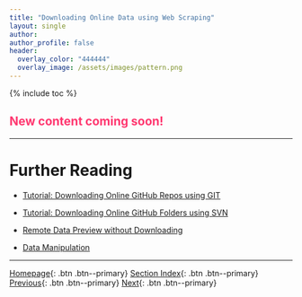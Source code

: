 ```yaml
---
title: "Downloading Online Data using Web Scraping"
layout: single
author:
author_profile: false
header:
  overlay_color: "444444"
  overlay_image: /assets/images/pattern.png
---
```


{% include toc %}

## <span style="color: #ff3870;">New content coming soon!</span>







___
# Further Reading
* [Tutorial: Downloading Online GitHub Repos using GIT](02-7-tutorial-download-github-repos-git)
* [Tutorial: Downloading Online GitHub Folders using SVN](02-8-tutorial-download-github-folders-svn)

* [Remote Data Preview without Downloading](03-0-remote-data-preview)
* [Data Manipulation](../02-DATA-MANIPULATION/01-data-manipulation)


___

[Homepage](../../index.md){: .btn  .btn--primary}
[Section Index](../00-DataParsing-LandingPage){: .btn  .btn--primary}
[Previous](02-5-tutorial-download-wget){: .btn  .btn--primary}
[Next](02-7-tutorial-download-github-repos-git){: .btn  .btn--primary}
